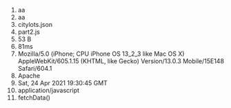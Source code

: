 1. aa
2. aa
3. citylots.json
4. part2.js
5. 53 B
6. 81ms
7. Mozilla/5.0 (iPhone; CPU iPhone OS 13_2_3 like Mac OS X) AppleWebKit/605.1.15 (KHTML, like Gecko) Version/13.0.3 Mobile/15E148 Safari/604.1
8. Apache
9. Sat, 24 Apr 2021 19:30:45 GMT
10. application/javascript
11. fetchData()

